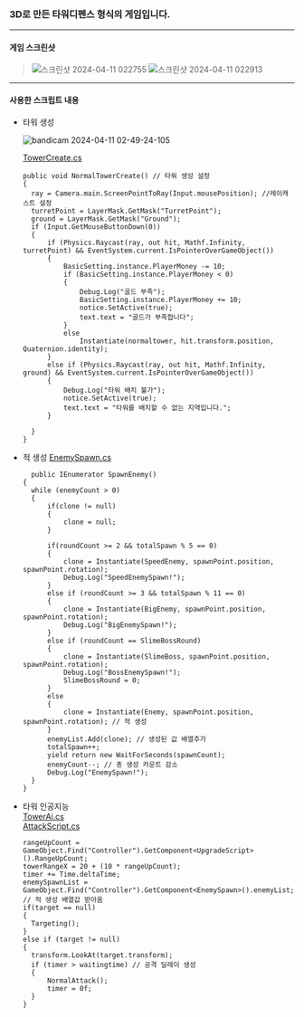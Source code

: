### 3D로 만든 타워디펜스 형식의 게임입니다.
---
#### 게임 스크린샷  
> ![스크린샷 2024-04-11 022755](https://github.com/Domvy/Tower-Defense/assets/90752171/89105dad-507c-4d70-af67-2a2e1f02be83)
> ![스크린샷 2024-04-11 022913](https://github.com/Domvy/Tower-Defense/assets/90752171/9598d953-f134-44c4-8322-547be58e91c4)
---
#### 사용한 스크립트 내용  
* 타워 생성
  
  ![bandicam 2024-04-11 02-49-24-105](https://github.com/Domvy/Tower-Defense/assets/90752171/f6de3eb6-abc7-4ef1-90e4-921b9e3351e2)
  
  [TowerCreate.cs](Assets/Script/GameSetting/TowerCreate.cs)  
  ```  
  public void NormalTowerCreate() // 타워 생성 설정
  {
    ray = Camera.main.ScreenPointToRay(Input.mousePosition); //레이캐스트 설정   
    turretPoint = LayerMask.GetMask("TurretPoint");
    ground = LayerMask.GetMask("Ground");
    if (Input.GetMouseButtonDown(0))
    {
        if (Physics.Raycast(ray, out hit, Mathf.Infinity, turretPoint) && EventSystem.current.IsPointerOverGameObject())
        {
            BasicSetting.instance.PlayerMoney -= 10;
            if (BasicSetting.instance.PlayerMoney < 0)
            {
                Debug.Log("골드 부족");
                BasicSetting.instance.PlayerMoney += 10;
                notice.SetActive(true);
                text.text = "골드가 부족합니다";
            }
            else
                Instantiate(normaltower, hit.transform.position, Quaternion.identity);
        }
        else if (Physics.Raycast(ray, out hit, Mathf.Infinity, ground) && EventSystem.current.IsPointerOverGameObject())
        {
            Debug.Log("타워 배치 불가");
            notice.SetActive(true);
            text.text = "타워를 배치할 수 없는 지역입니다.";
        }

    }
  }  
  ```
* 적 생성
  [EnemySpawn.cs](Assets/Script/GameSetting/EnemySpawn.cs)
  ```  
    public IEnumerator SpawnEnemy()
  {
    while (enemyCount > 0)
    {
        if(clone != null)
        {
            clone = null;
        }

        if(roundCount >= 2 && totalSpawn % 5 == 0)
        {
            clone = Instantiate(SpeedEnemy, spawnPoint.position, spawnPoint.rotation);
            Debug.Log("SpeedEnemySpawn!");
        }
        else if (roundCount >= 3 && totalSpawn % 11 == 0)
        {
            clone = Instantiate(BigEnemy, spawnPoint.position, spawnPoint.rotation);
            Debug.Log("BigEnemySpawn!");
        }
        else if (roundCount == SlimeBossRound)
        {
            clone = Instantiate(SlimeBoss, spawnPoint.position, spawnPoint.rotation);                
            Debug.Log("BossEnemySpawn!");
            SlimeBossRound = 0;
        }
        else
        {
            clone = Instantiate(Enemy, spawnPoint.position, spawnPoint.rotation); // 적 생성 
        }
        enemyList.Add(clone); // 생성된 값 배열추가
        totalSpawn++;
        yield return new WaitForSeconds(spawnCount);
        enemyCount--; // 총 생성 카운트 감소
        Debug.Log("EnemySpawn!");            
    }
  }  
  ```
* 타워 인공지능  
  [TowerAi.cs](Assets/Script/TowerSetting/TowerAi.cs)  
  [AttackScript.cs](Assets/Script/TowerSetting/NormalAttackScript.cs)  
  ```
  rangeUpCount = GameObject.Find("Controller").GetComponent<UpgradeScript>().RangeUpCount;
  towerRangeX = 20 + (10 * rangeUpCount);
  timer += Time.deltaTime;
  enemySpawnList = GameObject.Find("Controller").GetComponent<EnemySpawn>().enemyList; // 적 생성 배열값 받아옴
  if(target == null)
  {
    Targeting();
  }
  else if (target != null)
  {
    transform.LookAt(target.transform);
    if (timer > waitingtime) // 공격 딜레이 생성
    {                
        NormalAttack();
        timer = 0f;
    }
  }  
  ```
